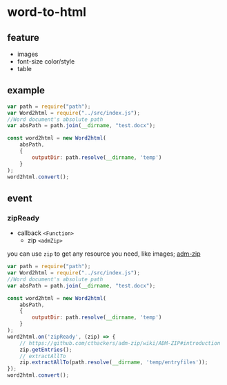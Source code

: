 # word-to-html

## feature
- images
- font-size color/style
- table


## example
```javascript
var path = require("path");
var Word2html = require("../src/index.js");
//Word document's absolute path
var absPath = path.join(__dirname, "test.docx");

const word2html = new Word2html(
    absPath,
    {
        outputDir: path.resolve(__dirname, 'temp')
    }
);
word2html.convert();
```

## event

### zipReady
- callback `<Function>`
    - zip `<admZip>`

you can use `zip` to get any resource you need, like images; [adm-zip](https://www.npmjs.com/package/adm-zip)

```javascript
var path = require("path");
var Word2html = require("../src/index.js");
//Word document's absolute path
var absPath = path.join(__dirname, "test.docx");

const word2html = new Word2html(
    absPath,
    {
        outputDir: path.resolve(__dirname, 'temp')
    }
);
word2html.on('zipReady', (zip) => {
    // https://github.com/cthackers/adm-zip/wiki/ADM-ZIP#introduction
    zip.getEntries();
    // extractAllTo
    zip.extractAllTo(path.resolve(__dirname, 'temp/entryfiles'));
});
word2html.convert();
```
